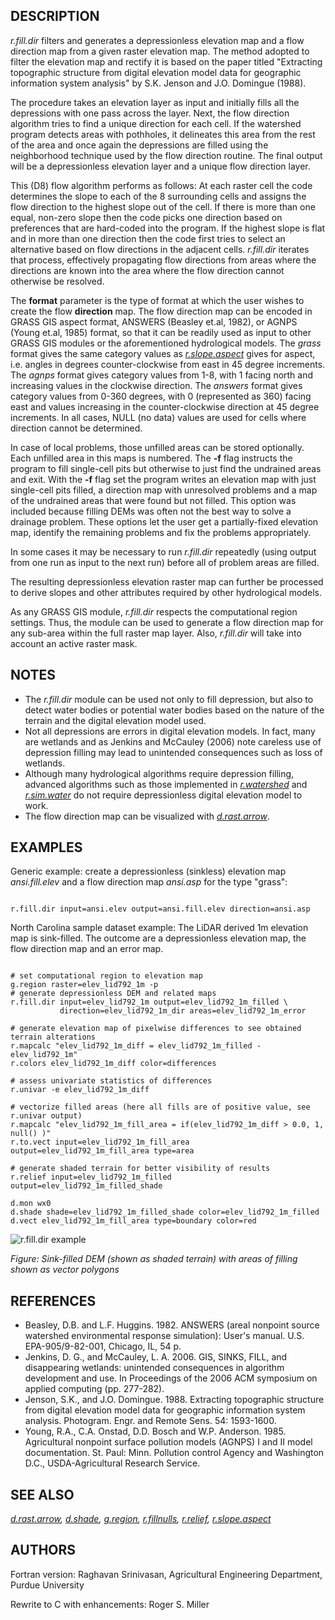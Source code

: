 
## DESCRIPTION

*r.fill.dir* filters and generates a depressionless
elevation map and a flow direction map from a given raster elevation map.
The method adopted to filter the elevation map and rectify it is
based on the paper titled "Extracting topographic structure from
digital elevation model data for geographic information system analysis"
by S.K. Jenson and J.O. Domingue (1988).

The procedure takes an elevation layer as input and initially fills all the
depressions with one pass across the layer. Next, the flow direction
algorithm tries to find a unique direction for each cell. If the watershed
program detects areas with pothholes, it delineates this area from the rest
of the area and once again the depressions are filled using the neighborhood
technique used by the flow direction routine. The final output will be a
depressionless elevation layer and a unique flow direction layer.

This (D8) flow algorithm performs as follows: At each raster cell the code
determines the slope to each of the 8 surrounding cells and assigns the flow
direction to the highest slope out of the cell. If there is more than one
equal, non-zero slope then the code picks one direction based on preferences
that are hard-coded into the program. If the highest slope is flat and in
more than one direction then the code first tries to select an alternative
based on flow directions in the adjacent cells. *r.fill.dir* iterates that process,
effectively propagating flow directions from areas where the directions are
known into the area where the flow direction cannot otherwise be resolved.

The **format** parameter is the type of format at which the user wishes to create
the flow **direction** map.
The flow direction map can be encoded in GRASS GIS aspect format,
ANSWERS (Beasley et.al, 1982), or AGNPS (Young et.al, 1985) format,
so that it can be readily used as input to other GRASS GIS modules
or the aforementioned hydrological models.
The *grass* format gives the same category
values as *[r.slope.aspect](r.slope.aspect.html)*
gives for aspect, i.e. angles in degrees counter-clockwise from east
in 45 degree increments.
The *agnps* format gives category values from
1-8, with 1 facing north and increasing values in the clockwise direction.
The *answers* format gives category values from 0-360 degrees,
with 0 (represented as 360) facing east and values increasing in the
counter-clockwise direction at 45 degree increments.
In all cases, NULL (no data) values are used for cells where direction
cannot be determined.

In case of local problems, those unfilled areas can be stored optionally.
Each unfilled area in this maps is numbered. The **-f** flag
instructs the program to fill single-cell pits but otherwise to just find
the undrained areas and exit. With the **-f** flag set the program
writes an elevation map with just single-cell pits filled, a direction map
with unresolved problems and a map of the undrained areas that were found
but not filled. This option was included because filling DEMs was often not
the best way to solve a drainage problem. These options let the user get a
partially-fixed elevation map, identify the remaining problems and fix the
problems appropriately.

In some cases it may be necessary to run *r.fill.dir* repeatedly (using output
from one run as input to the next run) before all of problem areas are
filled.

The resulting depressionless elevation
raster map can further be processed to derive slopes and other
attributes required by other hydrological models.

As any GRASS GIS module, *r.fill.dir* respects the
computational region settings. Thus,
the module can be used to generate a flow direction map for any
sub-area within the full raster map layer. Also, *r.fill.dir*
will take into account an active raster mask.

## NOTES

* The *r.fill.dir* module can be used not only to fill depression,
  but also to detect water bodies or potential water bodies based on
  the nature of the terrain and the digital elevation model used.
* Not all depressions are errors in digital elevation models. In fact,
  many are wetlands and as Jenkins and McCauley (2006) note careless use
  of depression filling may lead to unintended consequences such
  as loss of wetlands.
* Although many hydrological algorithms require depression filling,
  advanced algorithms such as those implemented in
  *[r.watershed](r.watershed.html)* and
  *[r.sim.water](r.sim.water.html)* do not require
  depressionless digital elevation model to work.
* The flow direction map can be visualized with
  *[d.rast.arrow](d.rast.arrow.html)*.

## EXAMPLES

Generic example: create a depressionless (sinkless) elevation
map *ansi.fill.elev* and a flow direction map *ansi.asp* for the
type "grass":

```

r.fill.dir input=ansi.elev output=ansi.fill.elev direction=ansi.asp

```

North Carolina sample dataset example: The LiDAR derived 1m elevation map is
sink-filled. The outcome are a depressionless elevation map, the flow direction
map and an error map.

```

# set computational region to elevation map
g.region raster=elev_lid792_1m -p
# generate depressionless DEM and related maps
r.fill.dir input=elev_lid792_1m output=elev_lid792_1m_filled \
           direction=elev_lid792_1m_dir areas=elev_lid792_1m_error

# generate elevation map of pixelwise differences to see obtained terrain alterations
r.mapcalc "elev_lid792_1m_diff = elev_lid792_1m_filled - elev_lid792_1m"
r.colors elev_lid792_1m_diff color=differences

# assess univariate statistics of differences
r.univar -e elev_lid792_1m_diff

# vectorize filled areas (here all fills are of positive value, see r.univar output)
r.mapcalc "elev_lid792_1m_fill_area = if(elev_lid792_1m_diff > 0.0, 1, null() )"
r.to.vect input=elev_lid792_1m_fill_area output=elev_lid792_1m_fill_area type=area

# generate shaded terrain for better visibility of results
r.relief input=elev_lid792_1m_filled output=elev_lid792_1m_filled_shade

d.mon wx0
d.shade shade=elev_lid792_1m_filled_shade color=elev_lid792_1m_filled
d.vect elev_lid792_1m_fill_area type=boundary color=red

```

![r.fill.dir example](r_fill_dir.png)

*Figure: Sink-filled DEM (shown as shaded terrain) with areas of filling shown as vector polygons*

## REFERENCES

* Beasley, D.B. and L.F. Huggins. 1982. ANSWERS (areal nonpoint source watershed environmental
  response simulation): User's manual. U.S. EPA-905/9-82-001, Chicago, IL, 54 p.
* Jenkins, D. G., and McCauley, L. A. 2006.
  GIS, SINKS, FILL, and disappearing wetlands:
  unintended consequences in algorithm development and use.
  In Proceedings of the 2006 ACM symposium on applied computing
  (pp. 277-282).
* Jenson, S.K., and J.O. Domingue. 1988. Extracting topographic structure from
  digital elevation model data for geographic information system analysis. Photogram.
  Engr. and Remote Sens. 54: 1593-1600.
* Young, R.A., C.A. Onstad, D.D. Bosch and W.P. Anderson. 1985. Agricultural nonpoint
  surface pollution models (AGNPS) I and II model documentation. St. Paul: Minn. Pollution
  control Agency and Washington D.C., USDA-Agricultural Research Service.

## SEE ALSO

*[d.rast.arrow](d.rast.arrow.html),
[d.shade](d.shade.html),
[g.region](g.region.html),
[r.fillnulls](r.fillnulls.html),
[r.relief](r.relief.html),
[r.slope.aspect](r.slope.aspect.html)*

## AUTHORS

Fortran version:
Raghavan Srinivasan, Agricultural Engineering Department, Purdue
University

Rewrite to C with enhancements:
Roger S. Miller
